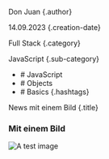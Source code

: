 Don Juan
{.author}

14.09.2023
{.creation-date}

Full Stack
{.category}

JavaScript
{.sub-category}

- \# JavaScript
- \# Objects 
- \# Basics
{.hashtags}

News mit einem Bild
{.title}


### Mit einem Bild

![A test image](./../news/content/assets/christmas.jpg)



